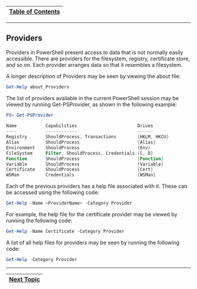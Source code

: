 |[Table of Contents](/00-Table-of-Contents.md)|
|---|

---

## Providers
Providers in PowerShell present access to data that is not normally easily accessible. There are providers for the filesystem, registry, certificate store, and so on. Each provider arranges data so that it resembles a filesystem.

A longer description of Providers may be seen by viewing the about file:
```powershell
Get-Help about_Providers
```
The list of providers available in the current PowerShell session may be viewed by running Get-PSProvider, as shown in the following example:
```powershell
PS> Get-PSProvider
  
Name           Capabilities                       Drives 
----           ------------                       ------ 
Registry       ShouldProcess, Transactions        {HKLM, HKCU}
Alias          ShouldProcess                      {Alias} 
Environment    ShouldProcess                      {Env} 
FileSystem     Filter, ShouldProcess, Credentials {C, D} 
Function       ShouldProcess                      {Function} 
Variable       ShouldProcess                      {Variable}
Certificate    ShouldProcess                      {Cert}
WSMan          Credentials                        {WSMan}
```
Each of the previous providers has a help file associated with it. These can be accessed using the following code:
```powershell
Get-Help -Name <ProviderName> -Category Provider 
```
For example, the help file for the certificate provider may be viewed by running the following code:
```powershell
Get-Help -Name Certificate -Category Provider 
```
A list of all help files for providers may be seen by running the following code:
```powershell
Get-Help -Category Provider 
```

---

|[Next Topic](/02_Basics_Of_Powershell/05_Providers_Perf_labs.md)|
|---|
